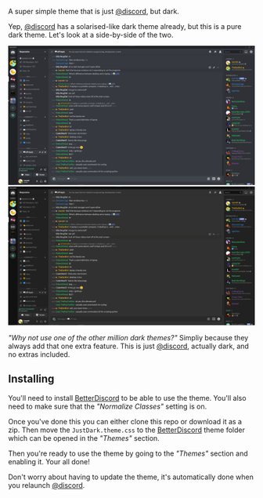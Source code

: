 A super simple theme that is just [@discord], but dark.

Yep, [@discord] has a solarised-like dark theme already, but this is a pure dark theme. Let's look at a side-by-side of the two.

![Discord Dark](https://github.com/LeonskiDev/just-dark/blob/master/assets/discord-dark.png?raw=true)
![JustDark](https://github.com/LeonskiDev/just-dark/blob/master/assets/just-dark.png?raw=true)

*"Why not use one of the other million dark themes?"* Simpliy because they always add that one extra feature. This is just [@discord], actually dark, and no extras included.

## Installing
You'll need to install [BetterDiscord] to be able to use the theme. You'll also need to make sure that the *"Normalize Classes"* setting is on.

Once you've done this you can either clone this repo or download it as a zip. Then move the `JustDark.theme.css` to the [BetterDiscord] theme folder which can be opened in the *"Themes"* section.

Then you're ready to use the theme by going to the *"Themes"* section and enabling it. Your all done!

Don't worry about having to update the theme, it's automatically done when you relaunch [@discord].

[@discord]: https://github.com/discord
[BetterDiscord]: https://github.com/rauenzi/BetterDiscordApp
